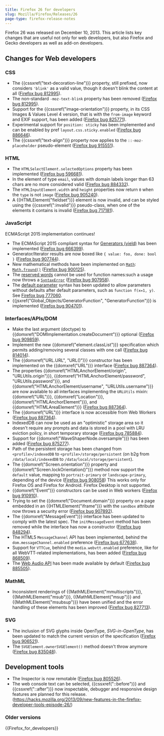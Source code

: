 ```yaml
---
title: Firefox 26 for developers
slug: Mozilla/Firefox/Releases/26
page-type: firefox-release-notes
---
```




Firefox 26 was released on December 10, 2013. This article lists key changes that are useful not only for web developers, but also Firefox and Gecko developers as well as add-on developers.

## Changes for Web developers

### CSS

- The {{cssxref("text-decoration-line")}} property, still prefixed, now considers `'blink'` as a valid value, though it doesn't blink the content at all ([Firefox bug 812995](https://bugzil.la/812995)).
- The non-standard `-moz-text-blink` property has been removed ([Firefox bug 812995](https://bugzil.la/812995)).
- Support for the {{cssxref("image-orientation")}} property, in its CSS Images & Values Level 4 version, that is with the `from-image` keyword and EXIF support, has been added ([Firefox bug 825771](https://bugzil.la/825771)).
- Experimental support for `position: sticky` has been implemented and can be enabled by pref `layout.css.sticky.enabled` ([Firefox bug 886646](https://bugzil.la/886646)).
- The {{cssxref("text-align")}} property now applies to the `::-moz-placeholder` pseudo-element ([Firefox bug 915551](https://bugzil.la/915551)).

### HTML

- The `HTMLSelectElement.selectedOptions` property has been implemented ([Firefox bug 596681](https://bugzil.la/596681)).
- In the  element of type `email`, values with domain labels longer than 63 chars are no more considered valid ([Firefox bug 884332](https://bugzil.la/884332)).
- The `HTMLInputElement.width` and `height` properties now return `0` when the `type` is not `image` ([Firefox bug 905240](https://bugzil.la/905240)).
- A {{HTMLElement("fieldset")}} element is now invalid, and can be styled using the {{cssxref(":invalid")}} pseudo-class, when one of the elements it contains is invalid ([Firefox bug 717181](https://bugzil.la/717181)).

### JavaScript

ECMAScript 2015 implementation continues!

- The ECMAScript 2015 compliant syntax for [Generators (yield)](https://web.archive.org/web/20170126155949/http://wiki.ecmascript.org/doku.php?id=harmony:generators) has been implemented ([Firefox bug 666399](https://bugzil.la/666399)).
- Generator/Iterator results are now boxed like `{ value: foo, done: bool }` ([Firefox bug 907744](https://bugzil.la/907744)).
- New mathematical methods have been implemented on [`Math`](/Web/JavaScript/Reference/Global_Objects/Math): [`Math.fround()`](/Web/JavaScript/Reference/Global_Objects/Math/fround) ([Firefox bug 900125](https://bugzil.la/900125)).
- The [reserved words](/Web/JavaScript/Reference/Lexical_grammar#keywords) cannot be used for function names:such a usage now throws a [`SyntaxError`](/Web/JavaScript/Reference/Global_Objects/SyntaxError) ([Firefox bug 907958](https://bugzil.la/907958)).
- The [default parameter](/Web/JavaScript/Reference/Functions/Default_parameters) syntax has been updated to allow parameters without defaults after default parameters, such as `function f(x=1, y)`. See [Firefox bug 777060](https://bugzil.la/777060).
- {{jsxref("Global_Objects/GeneratorFunction", "GeneratorFunction")}} is implemented ([Firefox bug 904701](https://bugzil.la/904701)).

### Interfaces/APIs/DOM

- Make the last argument (doctype) to {{domxref("DOMImplementation.createDocument")}} optional ([Firefox bug 909859](https://bugzil.la/909859)).
- Implement the new {{domxref("element.classList")}} specification which permits adding/removing several classes with one call ([Firefox bug 814014](https://bugzil.la/814014)).
- The {{domxref("URL.URL", "URL()")}} constructor has been implemented on the {{domxref("URL")}} interface ([Firefox bug 887364](https://bugzil.la/887364)).
- The properties {{domxref("HTMLAnchorElement/origin", "URLUtils.origin")}}, {{domxref("HTMLAnchorElement/password", "URLUtils.password")}}, and {{domxref("HTMLAnchorElement/username", "URLUtils.username")}} are now available to all interfaces implementing the `URLUtils` mixin: {{domxref("URL")}}, {{domxref("Location")}}, {{domxref("HTMLAnchorElement")}}, and {{domxref("HTMLAreaElement")}} ([Firefox bug 887364](https://bugzil.la/887364)).
- The {{domxref("URL")}} interface is now accessible from Web Workers ([Firefox bug 887364](https://bugzil.la/887364)).
- IndexedDB can now be used as an "optimistic" storage area so it doesn't require any prompts and data is stored in a pool with LRU eviction policy, in short temporary storage ([Firefox bug 785884](https://bugzil.la/785884)).
- Support for {{domxref("WaveShaperNode.oversample")}} has been added ([Firefox bug 875277](https://bugzil.la/875277)).
- Path of the persistent storage has been changed from `<profile>/indexedDB` to `<profile>/storage/persistent` (on b2g from `/data/local/indexedDB` to `/data/local/storage/persistent`).
- The {{domxref("Screen.orientation")}} property and {{domxref("Screen.lockOrientation()")}} method now support the `default` value, mapping to `portrait-primary` or `landscape-primary`, depending of the device ([Firefox bug 908058](https://bugzil.la/908058)) This works only for Firefox OS and Firefox for Android. Firefox Desktop is not supported.
- {{domxref("Event")}} constructors can be used in Web workers ([Firefox bug 910910](https://bugzil.la/910910)).
- Trying to set the {{domxref("Document.domain")}} property on a page embedded in an {{HTMLElement("iframe")}} with the `sandbox` attribute now throws a security error ([Firefox bug 907892](https://bugzil.la/907892)).
- The {{domxref("MessageEvent")}} interface has been updated to comply with the latest spec. The `initMessageEvent` method has been removed while the interface has now a constructor ([Firefox bug 848294](https://bugzil.la/848294)).
- The HTML5 `MessageChannel` API has been implemented, behind the `dom.messageChannel.enabled` preference ([Firefox bug 677638](https://bugzil.la/677638)).
- Support for `VTTCue`, behind the `media.webvtt.enabled` preference, like for all WebVTT-related implementations, has been added ([Firefox bug 868509](https://bugzil.la/868509)).
- The [Web Audio API](/Web/API/Web_Audio_API) has been made available by default ([Firefox bug 885505](https://bugzil.la/885505)).

### MathML

- Inconsistent renderings of {{MathMLElement("mmultiscripts")}}, {{MathMLElement("msub")}}, {{MathMLElement("msup")}} and {{MathMLElement("msubsup")}} have been unified and the error handling of these elements has been improved ([Firefox bug 827713](https://bugzil.la/827713)).

### SVG

- The inclusion of SVG glyphs inside OpenType, _SVG-in-OpenType_, has been updated to match the current version of the specification ([Firefox bug 906521](https://bugzil.la/906521)).
- The `SVGElement.ownerSVGElement()` method doesn't throw anymore ([Firefox bug 835048](https://bugzil.la/835048)).

## Development tools

- The Inspector is now remotable ([Firefox bug 805526](https://bugzil.la/805526)).
- The web console text can be selected, {{cssxref("::before")}} and {{cssxref("::after")}} now inspectable, debugger and responsive design features are planned for this release. (<https://hacks.mozilla.org/2013/09/new-features-in-the-firefox-developer-tools-episode-26/>)

### Older versions

{{Firefox_for_developers}}

